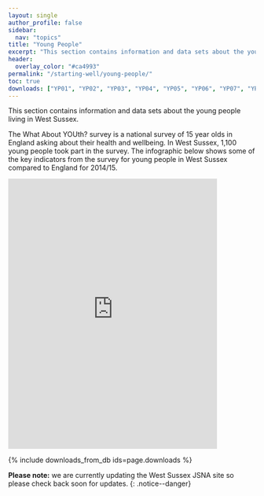 ```yaml
---
layout: single
author_profile: false
sidebar:
  nav: "topics"
title: "Young People"
excerpt: "This section contains information and data sets about the young people living in West Sussex."
header:
  overlay_color: "#ca4993"
permalink: "/starting-well/young-people/"
toc: true
downloads: ["YP01", "YP02", "YP03", "YP04", "YP05", "YP06", "YP07", "YP08", "YP09", "YP10", "YP11", "YP12", "YP13", "YP14", "YP15", "YP16"]
---
```


This section contains information and data sets about the young people living in West Sussex.

The What About YOUth? survey is a national survey of 15 year olds in England asking about their health and wellbeing. In West Sussex, 1,100 young people took part in the survey. The infographic below shows some of the key indicators from the survey for young people in West Sussex compared to England for 2014/15.

<embed src="http://jsna.westsussex.gov.uk/wp-content/uploads/2017/02/What-About-YOUth-Graphic-PHSRU.pdf" width="425" height="550">

{% include downloads_from_db ids=page.downloads %}

**Please note:** we are currently updating the West Sussex JSNA site so please check back soon for updates.
{: .notice--danger}